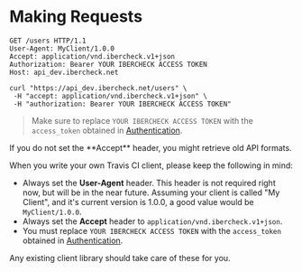 # Making Requests

``` http
GET /users HTTP/1.1
User-Agent: MyClient/1.0.0
Accept: application/vnd.ibercheck.v1+json
Authorization: Bearer YOUR IBERCHECK ACCESS TOKEN
Host: api_dev.ibercheck.net
```

```shell
curl "https://api_dev.ibercheck.net/users" \
 -H "accept: application/vnd.ibercheck.v1+json" \
 -H "authorization: Bearer YOUR IBERCHECK ACCESS TOKEN"
```

> Make sure to replace `YOUR IBERCHECK ACCESS TOKEN` with the `access_token` obtained in [Authentication](#authentication).

<aside class="warning">
  If you do not set the **Accept** header, you might retrieve old API formats.
</aside>

When you write your own Travis CI client, please keep the following in mind:

* Always set the **User-Agent** header. This header is not required right now, but will be in the near future.
  Assuming your client is called "My Client", and it's current version is 1.0.0, a good value would be `MyClient/1.0.0`.
* Always set the **Accept** header to `application/vnd.ibercheck.v1+json`.
* You must replace `YOUR IBERCHECK ACCESS TOKEN` with the `access_token` obtained in [Authentication](#authentication). 

Any existing client library should take care of these for you.

